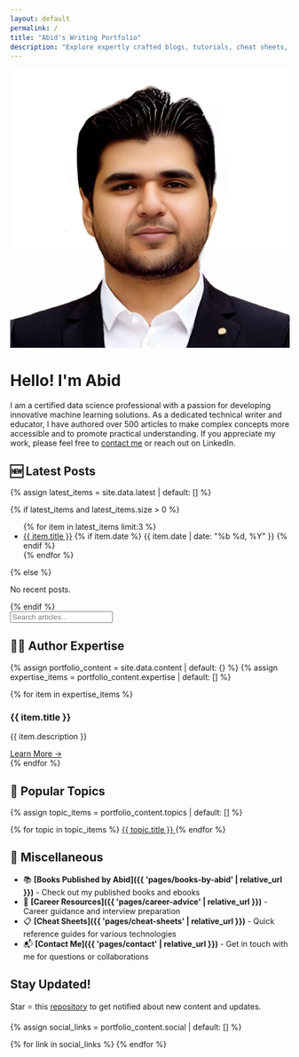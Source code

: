 ```yaml
---
layout: default
permalink: /
title: "Abid's Writing Portfolio"
description: "Explore expertly crafted blogs, tutorials, cheat sheets, projects, book reviews, and career resources in data and AI."
---
```

<script src="{{ 'assets/js/search.js' | relative_url }}" defer></script>

<div class="author-section">
  <img src="assets/images/author.jpg" alt="Abid's Profile Picture" class="author-image">
  
  <div class="author-bio">
    <h1 class="author-title">Hello! I'm Abid</h1>
    <p class="author-description">
      I am a certified data science professional with a passion for developing innovative machine learning solutions. As a dedicated technical writer and educator, I have authored over 500 articles to make complex concepts more accessible and to promote practical understanding. If you appreciate my work, please feel free to <a href="{{ 'pages/contact' | relative_url }}" class="highlight-link">contact me</a> or reach out on LinkedIn.
    </p>
  </div>
</div>

## 🆕 Latest Posts
{% assign latest_items = site.data.latest | default: [] %}
<div id="latestList">
  {% if latest_items and latest_items.size > 0 %}
  <ul class="latest-list">
    {% for item in latest_items limit:3 %}
    <li>
      <span class="latest-dot"></span>
      <a class="latest-link" href="{{ item.url }}">{{ item.title }}</a>
      {% if item.date %}
      <span class="latest-date">{{ item.date | date: "%b %d, %Y" }}</span>
      {% endif %}
    </li>
    {% endfor %}
  </ul>
  {% else %}
  <p>No recent posts.</p>
  {% endif %}
</div>

<div class="search-container">
  <i class="fas fa-search search-icon"></i>
  <input type="text" id="searchInput" class="search-input" placeholder="Search articles...">
</div>
<div id="searchResults" aria-live="polite"></div>

## 👨‍🔬 Author Expertise 

{% assign portfolio_content = site.data.content | default: {} %}
{% assign expertise_items = portfolio_content.expertise | default: [] %}
<div id="expertiseGrid" class="content-grid">
  {% for item in expertise_items %}
  <div class="content-card">
    <h3><i class="{{ item.icon }}" style="color: var(--secondary-color);"></i> {{ item.title }}</h3>
    <p>{{ item.description }}</p>
    <a href="{{ item.link | relative_url }}" style="color: var(--secondary-color);">Learn More →</a>
  </div>
  {% endfor %}
</div>

## 🎯 Popular Topics

{% assign topic_items = portfolio_content.topics | default: [] %}
<div id="topicsGrid" class="topics-grid">
  {% for topic in topic_items %}
  <a href="{{ topic.link | relative_url }}" class="topic-link">
    <i class="{{ topic.icon }}"></i> {{ topic.title }}
  </a>
  {% endfor %}
</div>

## 📖 Miscellaneous

- 📚 **[Books Published by Abid]({{ 'pages/books-by-abid' | relative_url }})** - Check out my published books and ebooks
- 📝 **[Career Resources]({{ 'pages/career-advice' | relative_url }})** - Career guidance and interview preparation
- 📋 **[Cheat Sheets]({{ 'pages/cheat-sheets' | relative_url }})** - Quick reference guides for various technologies
- 📬 **[Contact Me]({{ 'pages/contact' | relative_url }})** - Get in touch with me for questions or collaborations

<div class="cta-section">
  <h2>Stay Updated!</h2>
  <p>Star ⭐ this <a href="https://github.com/kingabzpro/Writing-Portfolio">repository</a> to get notified about new content and updates.</p>
  
  {% assign social_links = portfolio_content.social | default: [] %}
  <div id="socialLinks" class="social-links">
    {% for link in social_links %}
    <a href="{{ link.url }}" aria-label="{{ link.platform }}">
      <i class="{{ link.icon }}"></i>
    </a>
    {% endfor %}
  </div>
</div>
